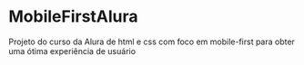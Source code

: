 # MobileFirstAlura
Projeto do curso da Alura de html e css com foco em mobile-first para obter uma ótima experiência de usuário
